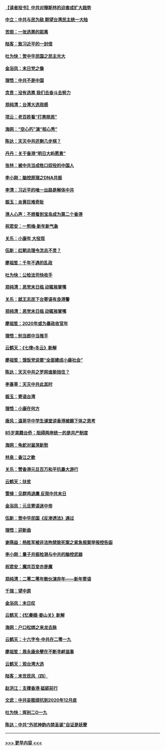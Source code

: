 #### [【读者投书】中共对穆斯林的迫害成扩大趋势](../pages/nsc993/n11791371.md?t=01141944) 
#### [中立：中共与民为敌 期望台湾民主统一大陆](../pages/nsc993/n11790392.md?t=01141944) 
#### [苦胆：一张选票的距离](../pages/nsc993/n11788914.md?t=01141944) 
#### [陆客：致习近平的一封信](../pages/nsc993/n11788867.md?t=01141944) 
#### [吐为快：贺中华民国之民主光大](../pages/nsc993/n11788618.md?t=01141944) 
#### [金浴凤：末日党之像](../pages/nsc993/n11787475.md?t=01141944) 
#### [理悟：中共不是中国](../pages/nsc993/n11787463.md?t=01141944) 
#### [念贲：没有选票  我们去奋斗去努力](../pages/nsc993/n11787398.md?t=01141944) 
#### [郑纯清：台湾大选观感](../pages/nsc993/n11786210.md?t=01141944) 
#### [项云：老百姓看“打黑除恶”](../pages/nsc993/n11785398.md?t=01141944) 
#### [海网：“空心朽”演“核心秀”](../pages/nsc993/n11783874.md?t=01141944) 
#### [陈达：天灭中共还剩几步棋？](../pages/nsc993/n11783719.md?t=01141944) 
#### [丹丹：关于香港“明日大屿愿景”](../pages/nsc993/n11783273.md?t=01141944) 
#### [张林：被中共当成牲口奴役的中国人](../pages/nsc993/n11782397.md?t=01141944) 
#### [李小刚：脑控原理之DNA共振](../pages/nsc993/n11780962.md?t=01141944) 
#### [李清：习近平的唯一出路是解体中共](../pages/nsc993/n11780866.md?t=01141944) 
#### [振玉：炎黄巨难奇耻](../pages/nsc993/n11779632.md?t=01141944) 
#### [港人心声：不想看到宝岛成为第二个香港](../pages/nsc993/n11778817.md?t=01141944) 
#### [祝君安：一剪梅‧新年新气象](../pages/nsc993/n11776340.md?t=01141944) 
#### [关乐：小康年 大役现](../pages/nsc993/n11774213.md?t=01141944) 
#### [伍新：红朝总理令怎总不灵？](../pages/nsc993/n11770813.md?t=01141944) 
#### [廖祖笙：千年不遇的乱政](../pages/nsc993/n11770373.md?t=01141944) 
#### [吐为快：公检法司快收手](../pages/nsc993/n11770359.md?t=01141944) 
#### [郑纯清：恶党末日临 动辄挨掌嘴](../pages/nsc993/n11769912.md?t=01141944) 
#### [关乐：就王志民下台寄语有良港警](../pages/nsc993/n11769903.md?t=01141944) 
#### [郑纯清：恶党末日临 动辄挨掌嘴](../pages/nsc993/n11769356.md?t=01141944) 
#### [廖祖笙：2020年或为暴政收官年](../pages/nsc993/n11768216.md?t=01141944) 
#### [理悟：别当郎中当推手](../pages/nsc993/n11768243.md?t=01141944) 
#### [云鹤天：《七律▪冬云》新解](../pages/nsc993/n11768204.md?t=01141944) 
#### [廖祖笙：饿饭党说要“全面建成小康社会”](../pages/nsc993/n11767482.md?t=01141944) 
#### [陈达：天灭中共之罗网谁能挡住？](../pages/nsc993/n11767465.md?t=01141944) 
#### [李春草：天灭中共此其时](../pages/nsc993/n11767452.md?t=01141944) 
#### [振玉：寄语台湾](../pages/nsc993/n11767432.md?t=01141944) 
#### [理悟：小康在何方](../pages/nsc993/n11767394.md?t=01141944) 
#### [唐风：温哥华中学生课堂讲香港被踢下体之思考](../pages/nsc993/n11766848.md?t=01141944) 
#### [85岁美籍台侨：阻碍两岸统一的是共产制度](../pages/nsc993/n11765043.md?t=01141944) 
#### [海网：龟蛇对鼠哭新愁](../pages/nsc993/n11764895.md?t=01141944) 
#### [林泉：香江之歌](../pages/nsc993/n11764415.md?t=01141944) 
#### [关乐：赞香港元旦百万和平抗暴大游行](../pages/nsc993/n11764382.md?t=01141944) 
#### [云鹤天：扶贫](../pages/nsc993/n11764245.md?t=01141944) 
#### [雪绮：见群鸡退鹰  反观中共末日](../pages/nsc993/n11762112.md?t=01141944) 
#### [金浴凤：元旦寄语迷中帝](../pages/nsc993/n11761788.md?t=01141944) 
#### [伍新：贺中华民国《反渗透法》通过](../pages/nsc993/n11761994.md?t=01141944) 
#### [理悟：迎新曲](../pages/nsc993/n11761152.md?t=01141944) 
#### [谢燕益：杨胜军被非法拘禁致死案之紧急报案举报控告函](../pages/nsc993/n11756134.md?t=01141944) 
#### [李小刚：量子共振检测与中共的脑控武器](../pages/nsc993/n11754518.md?t=01141944) 
#### [祝君安：魔共百变亦是魔](../pages/nsc993/n11754469.md?t=01141944) 
#### [郑纯清：二零二零年散伙演弃年——新年寄语](../pages/nsc993/n11754195.md?t=01141944) 
#### [千瑞：望中原](../pages/nsc993/n11754159.md?t=01141944) 
#### [金浴凤：末日叹](../pages/nsc993/n11752359.md?t=01141944) 
#### [云鹤天：《忆秦娥‧娄山关》新解](../pages/nsc993/n11752348.md?t=01141944) 
#### [海网：户口松绑之来龙去脉](../pages/nsc993/n11752328.md?t=01141944) 
#### [云鹤天：十六字令‧中共在二零一九](../pages/nsc993/n11752305.md?t=01141944) 
#### [廖祖笙：周永康余孽在不断寻衅滋事](../pages/nsc993/n11751013.md?t=01141944) 
#### [云鹤天：观台湾大选](../pages/nsc993/n11751007.md?t=01141944) 
#### [陆客：末世民风（四）](../pages/nsc993/n11749203.md?t=01141944) 
#### [赵洪江：支撑香港 砥砺前行](../pages/nsc993/n11748482.md?t=01141944) 
#### [文武：中共妄图顽抗到2020年12月底](../pages/nsc993/n11748446.md?t=01141944) 
#### [吐为快：挥别二O一九](../pages/nsc993/n11748411.md?t=01141944) 
#### [陈达：中共“外扰神韵内禁圣诞”自证是妖孽](../pages/nsc993/n11748226.md?t=01141944) 

----
#### [ >>> 更早内容 <<< ](../indexes/nsc993-earlier.md)
